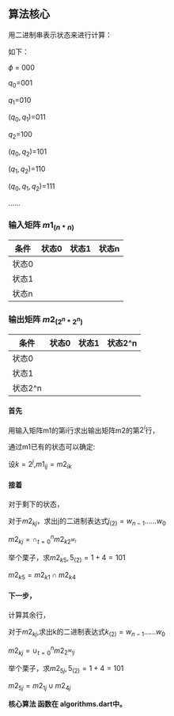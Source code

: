 

## 算法核心

用二进制串表示状态来进行计算：

如下：

$\phi$ = 000

$q_0$=001

$q_1$=010

($q_0,q_1$)=011

$q_2$=100

($q_0,q_2$)=101

($q_1,q_2$)=110

($q_0,q_1,q_2$)=111

……



### 输入矩阵 $m1_(n*n)$

|条件|状态0|状态1|状态n|
|-|-|-|-|
|状态0||||
|状态1||||
|状态n||||



### 输出矩阵 $m2_(2^n*2^n)$

|条件|状态0|状态1|状态2^n|
|-|-|-|-|
|状态0||||
|状态1||||
|状态2^n||||



#### 首先

用输入矩阵m1的第i行求出输出矩阵m2的第$2^i$行，

通过m1已有的状态可以确定:

设$k = 2^j$,$m1_{ij}=m2_{ik}$

#### 接着

对于剩下的状态，

对于$m2_{kj}$，求出j的二进制表达式$j_(2)=w_{n-1}……w_{0}$

$m2_{kj}=\cap_{t=0}^n m2_{k2^{w_t}}$

举个栗子，求$m2_{k5},5_{(2)}=1+4=101$

$m2_{k5}=m2_{k1} \cap m2_{k4}$

#### 下一步，

计算其余行，

对于$m2_{kj}$,求出k的二进制表达式$k_(2)=w_{n-1}……w_{0}$

$m2_{kj}=\cup_{t=0}^n m2_{2^{w_t}j}$

举个栗子，求$m2_{5j},5_{(2)}=1+4=101$

$m2_{5j}=m2_{1j} \cup m2_{4j}$

**核心算法 函数在 algorithms.dart中。**